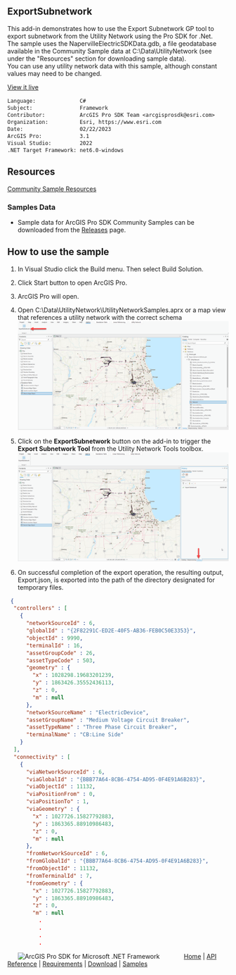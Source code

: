 ## ExportSubnetwork

<!-- TODO: Write a brief abstract explaining this sample -->
This add-in demonstrates how to use the Export Subnetwork GP tool to export subnetwork from the Utility Network using the Pro SDK for .Net.   
The sample uses the NapervilleElectricSDKData.gdb, a file geodatabase available in the Community Sample data at C:\Data\UtilityNetwork (see under the "Resources" section for downloading sample data).    
You can use any utility network data with this sample, although constant values may need to be changed.  
  


<a href="https://pro.arcgis.com/en/pro-app/sdk/" target="_blank">View it live</a>

<!-- TODO: Fill this section below with metadata about this sample-->
```
Language:              C#
Subject:               Framework
Contributor:           ArcGIS Pro SDK Team <arcgisprosdk@esri.com>
Organization:          Esri, https://www.esri.com
Date:                  02/22/2023
ArcGIS Pro:            3.1
Visual Studio:         2022
.NET Target Framework: net6.0-windows
```

## Resources

[Community Sample Resources](https://github.com/Esri/arcgis-pro-sdk-community-samples#resources)

### Samples Data

* Sample data for ArcGIS Pro SDK Community Samples can be downloaded from the [Releases](https://github.com/Esri/arcgis-pro-sdk-community-samples/releases) page.  

## How to use the sample
<!-- TODO: Explain how this sample can be used. To use images in this section, create the image file in your sample project's screenshots folder. Use relative url to link to this image using this syntax: ![My sample Image](FacePage/SampleImage.png) -->
1. In Visual Studio click the Build menu.  Then select Build Solution.    
1. Click Start button to open ArcGIS Pro.    
1. ArcGIS Pro will open.    
1. Open C:\Data\UtilityNetwork\UtilityNetworkSamples.aprx or a map view that references a utility network with the correct schema    
![UI](Screenshots/Screenshot1.png)  
  
1. Click on the **ExportSubnetwork** button on the add-in to trigger the **Export Subnetwork Tool** from the Utility Network Tools toolbox.  
![UI](Screenshots/Screenshot2.png)  
  
1. On successful completion of the export operation, the resulting output, Export.json, is exported into the path of the directory designated for temporary files.  
```json
 {
  "controllers" : [
    {
      "networkSourceId" : 6,
      "globalId" : "{2F82291C-ED2E-40F5-AB36-FEB0C50E3353}",
      "objectId" : 9990,
      "terminalId" : 16,
      "assetGroupCode" : 26,
      "assetTypeCode" : 503,
      "geometry" : {
        "x" : 1028298.19683201239,
        "y" : 1863426.35552436113,
        "z" : 0,
        "m" : null
      },
      "networkSourceName" : "ElectricDevice",
      "assetGroupName" : "Medium Voltage Circuit Breaker",
      "assetTypeName" : "Three Phase Circuit Breaker",
      "terminalName" : "CB:Line Side"
    }
  ],
  "connectivity" : [
    {
      "viaNetworkSourceId" : 6,
      "viaGlobalId" : "{BBB77A64-8CB6-4754-AD95-0F4E91A6B283}",
      "viaObjectId" : 11132,
      "viaPositionFrom" : 0,
      "viaPositionTo" : 1,
      "viaGeometry" : {
        "x" : 1027726.15827792883,
        "y" : 1863365.88910986483,
        "z" : 0,
        "m" : null
      },
      "fromNetworkSourceId" : 6,
      "fromGlobalId" : "{BBB77A64-8CB6-4754-AD95-0F4E91A6B283}",
      "fromObjectId" : 11132,
      "fromTerminalId" : 7,
      "fromGeometry" : {
        "x" : 1027726.15827792883,
        "y" : 1863365.88910986483,
        "z" : 0,
        "m" : null
          .
          .
          .
          . 
 ```
  


<!-- End -->

&nbsp;&nbsp;&nbsp;&nbsp;&nbsp;&nbsp;<img src="https://esri.github.io/arcgis-pro-sdk/images/ArcGISPro.png"  alt="ArcGIS Pro SDK for Microsoft .NET Framework" height = "20" width = "20" align="top"  >
&nbsp;&nbsp;&nbsp;&nbsp;&nbsp;&nbsp;&nbsp;&nbsp;&nbsp;&nbsp;&nbsp;&nbsp;
[Home](https://github.com/Esri/arcgis-pro-sdk/wiki) | <a href="https://pro.arcgis.com/en/pro-app/latest/sdk/api-reference" target="_blank">API Reference</a> | [Requirements](https://github.com/Esri/arcgis-pro-sdk/wiki#requirements) | [Download](https://github.com/Esri/arcgis-pro-sdk/wiki#installing-arcgis-pro-sdk-for-net) | <a href="https://github.com/esri/arcgis-pro-sdk-community-samples" target="_blank">Samples</a>
